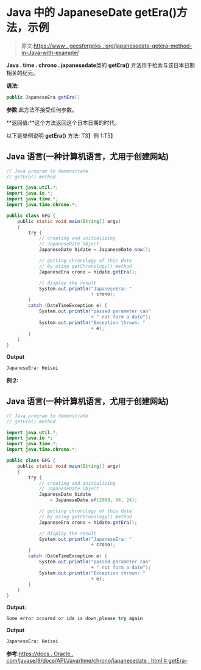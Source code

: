 # Java 中的 JapaneseDate getEra()方法，示例

> 原文:[https://www . geesforgeks . org/japanesedate-getera-method-in-Java-with-example/](https://www.geeksforgeeks.org/japanesedate-getera-method-in-java-with-example/)

**Java . time . chrono . japanesedate**类的 **getEra()** 方法用于检索与该日本日期相关的纪元。

**语法:**

```java
public JapaneseEra getEra()
```

**参数**:此方法不接受任何参数。

**返回值:**这个方法返回这个日本日期的时代。

以下是举例说明 **getEra()** 方法:
T3】例 1:T5】

## Java 语言(一种计算机语言，尤用于创建网站)

```java
// Java program to demonstrate
// getEra() method

import java.util.*;
import java.io.*;
import java.time.*;
import java.time.chrono.*;

public class GFG {
    public static void main(String[] argv)
    {
        try {
            // creating and initializing
            // JapaneseDate Object
            JapaneseDate hidate = JapaneseDate.now();

            // getting chronology of this date
            // by using getChronology() method
            JapaneseEra crono = hidate.getEra();

            // display the result
            System.out.println("JapaneseEra: "
                               + crono);
        }
        catch (DateTimeException e) {
            System.out.println("passed parameter can"
                               + " not form a date");
            System.out.println("Exception thrown: "
                               + e);
        }
    }
}
```

**Output**

```java
JapaneseEra: Heisei

```

**例 2:**

## Java 语言(一种计算机语言，尤用于创建网站)

```java
// Java program to demonstrate
// getEra() method

import java.util.*;
import java.io.*;
import java.time.*;
import java.time.chrono.*;

public class GFG {
    public static void main(String[] argv)
    {
        try {
            // creating and initializing
            // JapaneseDate Object
            JapaneseDate hidate
                = JapaneseDate.of(2008, 04, 24);

            // getting chronology of this date
            // by using getChronology() method
            JapaneseEra crono = hidate.getEra();

            // display the result
            System.out.println("JapaneseEra: "
                               + crono);
        }
        catch (DateTimeException e) {
            System.out.println("passed parameter can"
                               + " not form a date");
            System.out.println("Exception thrown: "
                               + e);
        }
    }
}
```

**Output:**

```java
Some error occured or ide is down,please try again

```

**Output**

```java
JapaneseEra: Heisei
```

**参考:**[https://docs . Oracle . com/javase/9/docs/API/Java/time/chrono/japanesedate . html # getEra–](https://docs.oracle.com/javase/9/docs/api/java/time/chrono/JapaneseDate.html#getEra--)